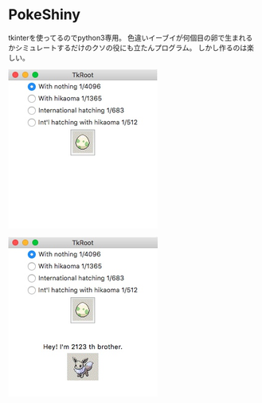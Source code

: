 
PokeShiny
===

tkinterを使ってるのでpython3専用。
色違いイーブイが何個目の卵で生まれるかシミュレートするだけのクソの役にも立たんプログラム。
しかし作るのは楽しい。

![1](media/PS_1.jpg)

![2](media/PS_2.jpg)
